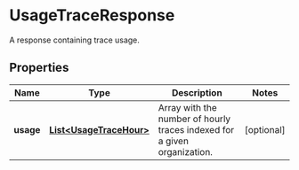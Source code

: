 

# UsageTraceResponse

A response containing trace usage.

## Properties

Name | Type | Description | Notes
------------ | ------------- | ------------- | -------------
**usage** | [**List&lt;UsageTraceHour&gt;**](UsageTraceHour.md) | Array with the number of hourly traces indexed for a given organization. |  [optional]



